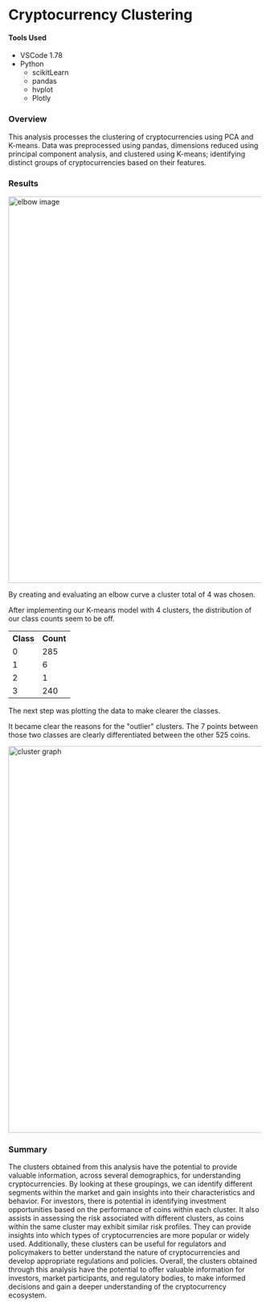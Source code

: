 # Cryptocurrency Clustering

#### Tools Used

* VSCode 1.78
* Python
  * scikitLearn
  * pandas
  * hvplot
  * Plotly

### Overview

This analysis processes the clustering of cryptocurrencies using PCA and K-means. Data was preprocessed using pandas, dimensions reduced using principal component analysis, and clustered using K-means; identifying distinct groups of cryptocurrencies based on their features.

### Results

<img alt='elbow image' style='width: 80vw' src='https://raw.githubusercontent.com/LJD0/Cryptocurrecy_Clustering/main/Output/ellbow_curve.png'>

By creating and evaluating an elbow curve a cluster total of 4 was chosen.

After implementing our K-means model with 4 clusters, the distribution of our class counts seem to be off.

<table>
  <tr>
    <th>Class</th>
    <th>Count</th>
  </tr>
  <tr>
    <td>0</td>
    <td>285</td>
  </tr>
  <tr>
    <td>1</td>
    <td>6</td>
  </tr>
  <tr>
    <td>2</td>
    <td>1</td>
  </tr>
  <tr>
    <td>3</td>
    <td>240</td>
  </tr>
</table>


The next step was plotting the data to make clearer the classes. 

It became clear the reasons for the "outlier" clusters. The 7 points between those two classes are clearly differentiated between the other 525 coins.

<img alt='cluster graph' style='width: 80vw' src='https://raw.githubusercontent.com/LJD0/Cryptocurrecy_Clustering/master/Output/cluster_graph.png'>


### Summary

The clusters obtained from this analysis have the potential to provide valuable information, across several demographics, for understanding cryptocurrencies. By looking at these groupings, we can identify different segments within the market and gain insights into their characteristics and behavior. For investors, there is potential in identifying investment opportunities based on the performance of coins within each cluster. It also assists in assessing the risk associated with different clusters, as coins within the same cluster may exhibit similar risk profiles. They can provide insights into which types of cryptocurrencies are more popular or widely used. Additionally, these clusters can be useful for regulators and policymakers to better understand the nature of cryptocurrencies and develop appropriate regulations and policies. Overall, the clusters obtained through this analysis have the potential to offer valuable information for investors, market participants, and regulatory bodies, to make informed decisions and gain a deeper understanding of the cryptocurrency ecosystem.
